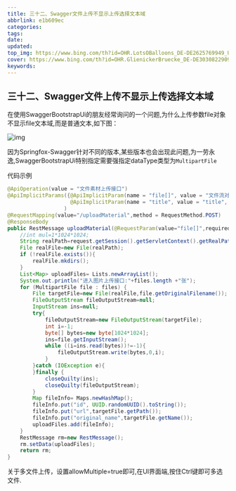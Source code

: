 ```yaml
---
title: 三十二、Swagger文件上传不显示上传选择文本域
abbrlink: e1b609ec
categories: 
tags: 
date: 
updated: 
top_img: https://www.bing.com/th?id=OHR.LotsOBalloons_DE-DE2625769949_UHD.jpg
cover: https://www.bing.com/th?id=OHR.GlienickerBruecke_DE-DE3030822909_UHD.jpg
keywords: 
---
```

## 三十二、Swagger文件上传不显示上传选择文本域

在使用SwaggerBootstrapUi的朋友经常询问的一个问题,为什么上传参数file对象不显示file文本域,而是普通文本,如下图：

![img](https://s3.uuu.ovh/imgs/2022/06/14/fcf078b8a43f8670.jpeg)

因为Springfox-Swagger针对不同的版本,某些版本也会出现此问题,为一劳永逸,SwaggerBootstrapUi特别指定需要强指定dataType类型为`MultipartFile`

代码示例

```java
@ApiOperation(value = "文件素材上传接口")
@ApiImplicitParams({@ApiImplicitParam(name = "file[]", value = "文件流对象,接收数组格式", required = true,dataType = "MultipartFile",allowMultiple = true),
                    @ApiImplicitParam(name = "title", value = "title", required = true)}
                  )
@RequestMapping(value="/uploadMaterial",method = RequestMethod.POST)
@ResponseBody
public RestMessage uploadMaterial(@RequestParam(value="file[]",required = true) MultipartFile[] files,@RequestParam(value = "title") String title, HttpServletRequest request) throws IOException {
    //int mul=1*1024*1024;
    String realPath=request.getSession().getServletContext().getRealPath("/upload");
    File realFile=new File(realPath);
    if (!realFile.exists()){
        realFile.mkdirs();
    }
    List<Map> uploadFiles= Lists.newArrayList();
    System.out.println("进入图片上传接口:"+files.length +"张");
    for (MultipartFile file : files) {
        File targetFile=new File(realFile,file.getOriginalFilename());
        FileOutputStream fileOutputStream=null;
        InputStream ins=null;
        try{
            fileOutputStream=new FileOutputStream(targetFile);
            int i=-1;
            byte[] bytes=new byte[1024*1024];
            ins=file.getInputStream();
            while ((i=ins.read(bytes))!=-1){
                fileOutputStream.write(bytes,0,i);
            }
        }catch (IOException e){
        }finally {
            closeQuilty(ins);
            closeQuilty(fileOutputStream);
        }
        Map fileInfo= Maps.newHashMap();
        fileInfo.put("id", UUID.randomUUID().toString());
        fileInfo.put("url",targetFile.getPath());
        fileInfo.put("original_name",targetFile.getName());
        uploadFiles.add(fileInfo);
    }
    RestMessage rm=new RestMessage();
    rm.setData(uploadFiles);
    return rm;
}
```

关于多文件上传，设置allowMultiple=true即可,在UI界面端,按住Ctrl键即可多选文件.